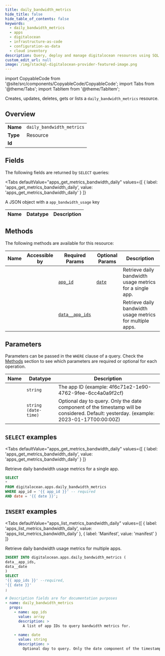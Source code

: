 ```yaml
--- 
title: daily_bandwidth_metrics
hide_title: false
hide_table_of_contents: false
keywords:
  - daily_bandwidth_metrics
  - apps
  - digitalocean
  - infrastructure-as-code
  - configuration-as-data
  - cloud inventory
description: Query, deploy and manage digitalocean resources using SQL
custom_edit_url: null
image: /img/stackql-digitalocean-provider-featured-image.png
---
```


import CopyableCode from '@site/src/components/CopyableCode/CopyableCode';
import Tabs from '@theme/Tabs';
import TabItem from '@theme/TabItem';

Creates, updates, deletes, gets or lists a <code>daily_bandwidth_metrics</code> resource.

## Overview
<table><tbody>
<tr><td><b>Name</b></td><td><code>daily_bandwidth_metrics</code></td></tr>
<tr><td><b>Type</b></td><td>Resource</td></tr>
<tr><td><b>Id</b></td><td><CopyableCode code="digitalocean.apps.daily_bandwidth_metrics" /></td></tr>
</tbody></table>

## Fields

The following fields are returned by `SELECT` queries:

<Tabs
    defaultValue="apps_get_metrics_bandwidth_daily"
    values={[
        { label: 'apps_get_metrics_bandwidth_daily', value: 'apps_get_metrics_bandwidth_daily' }
    ]}
>
<TabItem value="apps_get_metrics_bandwidth_daily">

A JSON object with a `app_bandwidth_usage` key

<table>
<thead>
    <tr>
    <th>Name</th>
    <th>Datatype</th>
    <th>Description</th>
    </tr>
</thead>
<tbody>
</tbody>
</table>
</TabItem>
</Tabs>

## Methods

The following methods are available for this resource:

<table>
<thead>
    <tr>
    <th>Name</th>
    <th>Accessible by</th>
    <th>Required Params</th>
    <th>Optional Params</th>
    <th>Description</th>
    </tr>
</thead>
<tbody>
<tr>
    <td><a href="#apps_get_metrics_bandwidth_daily"><CopyableCode code="apps_get_metrics_bandwidth_daily" /></a></td>
    <td><CopyableCode code="select" /></td>
    <td><a href="#parameter-app_id"><code>app_id</code></a></td>
    <td><a href="#parameter-date"><code>date</code></a></td>
    <td>Retrieve daily bandwidth usage metrics for a single app.</td>
</tr>
<tr>
    <td><a href="#apps_list_metrics_bandwidth_daily"><CopyableCode code="apps_list_metrics_bandwidth_daily" /></a></td>
    <td><CopyableCode code="insert" /></td>
    <td><a href="#parameter-data__app_ids"><code>data__app_ids</code></a></td>
    <td></td>
    <td>Retrieve daily bandwidth usage metrics for multiple apps.</td>
</tr>
</tbody>
</table>

## Parameters

Parameters can be passed in the `WHERE` clause of a query. Check the [Methods](#methods) section to see which parameters are required or optional for each operation.

<table>
<thead>
    <tr>
    <th>Name</th>
    <th>Datatype</th>
    <th>Description</th>
    </tr>
</thead>
<tbody>
<tr id="parameter-app_id">
    <td><CopyableCode code="app_id" /></td>
    <td><code>string</code></td>
    <td>The app ID (example: 4f6c71e2-1e90-4762-9fee-6cc4a0a9f2cf)</td>
</tr>
<tr id="parameter-date">
    <td><CopyableCode code="date" /></td>
    <td><code>string (date-time)</code></td>
    <td>Optional day to query. Only the date component of the timestamp will be considered. Default: yesterday. (example: 2023-01-17T00:00:00Z)</td>
</tr>
</tbody>
</table>

## `SELECT` examples

<Tabs
    defaultValue="apps_get_metrics_bandwidth_daily"
    values={[
        { label: 'apps_get_metrics_bandwidth_daily', value: 'apps_get_metrics_bandwidth_daily' }
    ]}
>
<TabItem value="apps_get_metrics_bandwidth_daily">

Retrieve daily bandwidth usage metrics for a single app.

```sql
SELECT
*
FROM digitalocean.apps.daily_bandwidth_metrics
WHERE app_id = '{{ app_id }}' -- required
AND date = '{{ date }}';
```
</TabItem>
</Tabs>


## `INSERT` examples

<Tabs
    defaultValue="apps_list_metrics_bandwidth_daily"
    values={[
        { label: 'apps_list_metrics_bandwidth_daily', value: 'apps_list_metrics_bandwidth_daily' },
        { label: 'Manifest', value: 'manifest' }
    ]}
>
<TabItem value="apps_list_metrics_bandwidth_daily">

Retrieve daily bandwidth usage metrics for multiple apps.

```sql
INSERT INTO digitalocean.apps.daily_bandwidth_metrics (
data__app_ids,
data__date
)
SELECT 
'{{ app_ids }}' --required,
'{{ date }}'
;
```
</TabItem>
<TabItem value="manifest">

```yaml
# Description fields are for documentation purposes
- name: daily_bandwidth_metrics
  props:
    - name: app_ids
      value: array
      description: >
        A list of app IDs to query bandwidth metrics for.
        
    - name: date
      value: string
      description: >
        Optional day to query. Only the date component of the timestamp will be considered. Default: yesterday.
        
```
</TabItem>
</Tabs>
